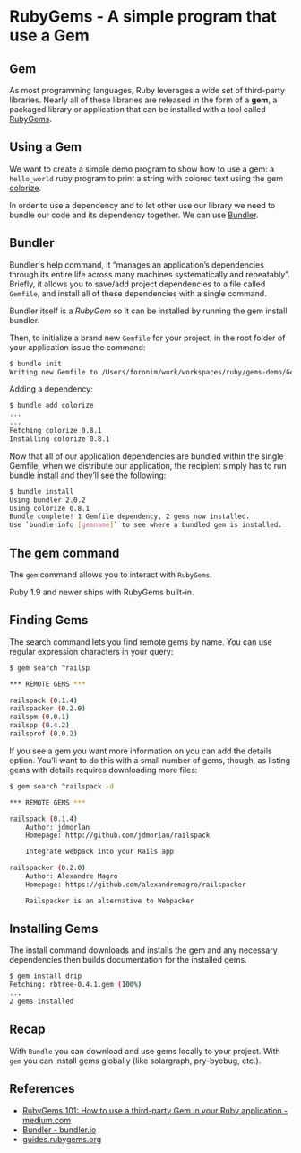 # RubyGems - A simple program that use a Gem

## Gem

As most programming languages, Ruby leverages a wide set of third-party libraries. Nearly all of these libraries are released in the form of a **gem**, a packaged library or application that can be installed with a tool called [RubyGems][].

[RubyGems]: https://www.ruby-lang.org/en/libraries/

## Using a Gem

We want to create a simple demo program to show how to use a gem: a `hello_world` ruby program to print a string with colored text using the gem [colorize](https://rubygems.org/gems/colorize/versions/0.8.1).

In order to use a dependency and to let other use our library we need to bundle our code and its dependency together.
We can use [Bundler](https://bundler.io/).

## Bundler

Bundler's help command, it “manages an application’s dependencies through its entire life across many machines systematically and repeatably”. Briefly, it allows you to save/add project dependencies to a file called `Gemfile`, and install all of these dependencies with a single command.

Bundler itself is a *RubyGem* so it can be installed by running the gem install bundler.

Then, to initialize a brand new `Gemfile` for your project, in the root folder of your application issue the command:

```sh
$ bundle init
Writing new Gemfile to /Users/foronim/work/workspaces/ruby/gems-demo/Gemfile
```

Adding a dependency:

```sh
$ bundle add colorize
...
...
Fetching colorize 0.8.1
Installing colorize 0.8.1
```

Now that all of our application dependencies are bundled within the single Gemfile, when we distribute our application, the recipient simply has to run bundle install and they’ll see the following:

```sh
$ bundle install
Using bundler 2.0.2
Using colorize 0.8.1
Bundle complete! 1 Gemfile dependency, 2 gems now installed.
Use `bundle info [gemname]` to see where a bundled gem is installed.
```

## The gem command

The `gem` command allows you to interact with `RubyGems`.

Ruby 1.9 and newer ships with RubyGems built-in.

## Finding Gems

The search command lets you find remote gems by name. You can use regular expression characters in your query:

```sh
$ gem search ^railsp

*** REMOTE GEMS ***

railspack (0.1.4)
railspacker (0.2.0)
railspm (0.0.1)
railspp (0.4.2)
railsprof (0.0.2)
```

If you see a gem you want more information on you can add the details option. You’ll want to do this with a small number of gems, though, as listing gems with details requires downloading more files:

```sh
$ gem search ^railspack -d

*** REMOTE GEMS ***

railspack (0.1.4)
    Author: jdmorlan
    Homepage: http://github.com/jdmorlan/railspack

    Integrate webpack into your Rails app

railspacker (0.2.0)
    Author: Alexandre Magro
    Homepage: https://github.com/alexandremagro/railspacker

    Railspacker is an alternative to Webpacker
```

## Installing Gems

The install command downloads and installs the gem and any necessary dependencies then builds documentation for the installed gems.

```sh
$ gem install drip
Fetching: rbtree-0.4.1.gem (100%)
...
2 gems installed
```

## Recap

With `Bundle` you can download and use gems locally to your project.
With `gem` you can install gems globally (like solargraph, pry-byebug, etc.).

## References

* [RubyGems 101: How to use a third-party Gem in your Ruby application - medium.com](https://medium.com/@gratefulcheddar/rubygems-101-how-to-use-a-third-party-gem-in-your-ruby-application-37249529dbc7)
* [Bundler - bundler.io](https://bundler.io/)
* [guides.rubygems.org](https://guides.rubygems.org/rubygems-basics/#listing-installed-gems)
